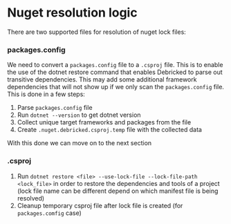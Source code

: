 # Nuget resolution logic

There are two supported files for resolution of nuget lock files:

### packages.config

We need to convert a `packages.config` file to a `.csproj` file. This is to enable the use of the dotnet restore command
that enables Debricked to parse out transitive dependencies. This may add some additional framework dependencies that
will not show up if we only scan the `packages.config` file. This is done in a few steps:

1. Parse `packages.config` file
2. Run `dotnet --version` to get dotnet version
3. Collect unique target frameworks and packages from the file
4. Create `.nuget.debricked.csproj.temp` file with the collected data

With this done we can move on to the next section

### .csproj

1. Run `dotnet restore <file> --use-lock-file --lock-file-path <lock_file>` in order to restore the dependencies and tools of a project (lock file name can be different depend on which manifest file is being resolved)
2. Cleanup temporary csproj file after lock file is created (for `packages.comfig` case)
